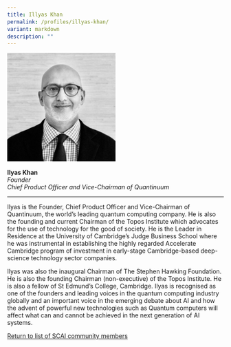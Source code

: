 ```yaml
---
title: Illyas Khan
permalink: /profiles/illyas-khan/
variant: markdown
description: ""
---
```

<div style="width:50%"><img src="/images/People/illyas_khan.jpeg" alt="Illyas Khan"></div>

**Ilyas Khan**<br>*Founder*<br>*Chief Product Officer and Vice-Chairman of Quantinuum*<br>

---

Ilyas is the Founder, Chief Product Officer and Vice-Chairman of Quantinuum, the world’s leading quantum computing company. He is also the founding and current Chairman of the Topos Institute which advocates for the use of technology for the good of society. He is the Leader in Residence at the University of Cambridge’s Judge Business School where he was instrumental in establishing the highly regarded Accelerate Cambridge program of investment in early-stage Cambridge-based deep-science technology sector companies. 

Ilyas was also the inaugural Chairman of The Stephen Hawking Foundation. He is also the founding Chairman (non-executive) of the Topos Institute. He is also a fellow of St Edmund’s College, Cambridge. Ilyas is recognised as one of the founders and leading voices in the quantum computing industry globally and an important voice in the emerging debate about AI and how the advent of powerful new technologies such as Quantum computers will affect what can and cannot be achieved in the next generation of AI systems.

[Return to list of SCAI community members](/community)